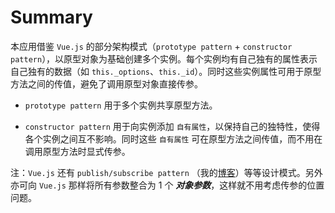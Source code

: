 # Summary

本应用借鉴 `Vue.js` 的部分架构模式（`prototype pattern` + `constructor pattern`），以原型对象为基础创建多个实例。每个实例均有自己独有的属性表示自己独有的数据（如 `this._options`、`this._id`）。同时这些实例属性可用于原型方法之间的传值，避免了调用原型对象直接传参。

  - `prototype pattern` 用于多个实例共享原型方法。

  - `constructor pattern` 用于向实例添加 `自有属性`，以保持自己的独特性，使得各个实例之间互不影响。同时这些 `自有属性` 可在原型方法之间传值，而不用在调用原型方法时显式传参。

注：`Vue.js` 还有 `publish/subscribe pattern` （我的[博客][js-design-pattern]）等等设计模式。另外亦可向 `Vue.js` 那样将所有参数整合为 1 个 ***对象参数***，这样就不用考虑传参的位置问题。

[js-design-pattern]:https://lbwa.github.io/2018/06/12/180612-js-design-pattern/#发布-订阅模式
